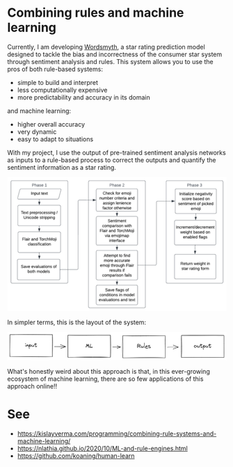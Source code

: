 # Combining rules and machine learning

Currently, I am developing [Wordsmyth](https://github.com/ajskateboarder/wordsmyth), a star rating prediction model designed to tackle the bias and incorrectness of the consumer star system through sentiment analysis and rules. This system allows you to use the pros of both rule-based systems:

- simple to build and interpret
- less computationally expensive
- more predictability and accuracy in its domain

and machine learning:

- higher overall accuracy
- very dynamic
- easy to adapt to situations

With my project, I use the output of pre-trained sentiment analysis networks as inputs to a rule-based process to correct the outputs and quantify the sentiment information as a star rating.

![Wordsmyth flow](./rules-and-ml.png)

In simpler terms, this is the layout of the system:

![Alt text](./simple-layout.png)

What's honestly weird about this approach is that, in this ever-growing ecosystem of machine learning, there are so few applications of this approach online!!

# See

- https://kislayverma.com/programming/combining-rule-systems-and-machine-learning/
- https://nlathia.github.io/2020/10/ML-and-rule-engines.html
- https://github.com/koaning/human-learn
